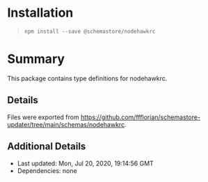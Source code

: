 # Installation
> `npm install --save @schemastore/nodehawkrc`

# Summary
This package contains type definitions for nodehawkrc.

## Details
Files were exported from https://github.com/ffflorian/schemastore-updater/tree/main/schemas/nodehawkrc.

## Additional Details
* Last updated: Mon, Jul 20, 2020, 19:14:56 GMT
* Dependencies: none
